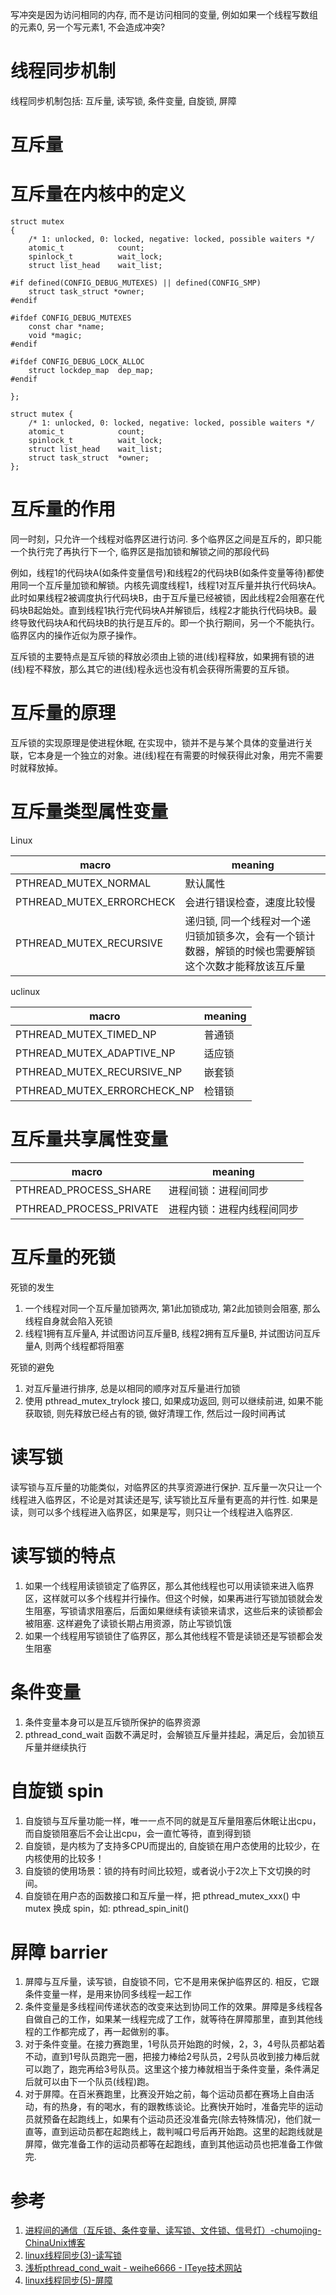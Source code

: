 写冲突是因为访问相同的内存, 而不是访问相同的变量, 例如如果一个线程写数组的元素0, 另一个写元素1, 不会造成冲突?

# 线程同步机制

线程同步机制包括: 互斥量, 读写锁, 条件变量, 自旋锁, 屏障

# 互斥量

# 互斥量在内核中的定义

```
struct mutex
{
    /* 1: unlocked, 0: locked, negative: locked, possible waiters */
    atomic_t			count;
    spinlock_t			wait_lock;
    struct list_head	wait_list;

#if defined(CONFIG_DEBUG_MUTEXES) || defined(CONFIG_SMP)
    struct task_struct *owner;
#endif

#ifdef CONFIG_DEBUG_MUTEXES
    const char *name;
    void *magic;
#endif

#ifdef CONFIG_DEBUG_LOCK_ALLOC
    struct lockdep_map	dep_map;
#endif

};
```

```
struct mutex {
	/* 1: unlocked, 0: locked, negative: locked, possible waiters */
	atomic_t			count;
	spinlock_t			wait_lock;
	struct list_head	wait_list;
	struct task_struct	*owner;
};
```

# 互斥量的作用

同一时刻，只允许一个线程对临界区进行访问. 多个临界区之间是互斥的，即只能一个执行完了再执行下一个, 临界区是指加锁和解锁之间的那段代码

例如，线程1的代码块A(如条件变量信号)和线程2的代码块B(如条件变量等待)都使用同一个互斥量加锁和解锁。内核先调度线程1，线程1对互斥量并执行代码块A。此时如果线程2被调度执行代码块B，由于互斥量已经被锁，因此线程2会阻塞在代码块B起始处。直到线程1执行完代码块A并解锁后，线程2才能执行代码块B。最终导致代码块A和代码块B的执行是互斥的。即一个执行期间，另一个不能执行。临界区内的操作近似为原子操作。

互斥锁的主要特点是互斥锁的释放必须由上锁的进(线)程释放，如果拥有锁的进(线)程不释放，那么其它的进(线)程永远也没有机会获得所需要的互斥锁。

# 互斥量的原理

互斥锁的实现原理是使进程休眠, 在实现中，锁并不是与某个具体的变量进行关联，它本身是一个独立的对象。进(线)程在有需要的时候获得此对象，用完不需要时就释放掉。

# 互斥量类型属性变量

Linux

| macro                    | meaning               |
| ------------------------ | --------------------- |
| PTHREAD_MUTEX_NORMAL     | 默认属性                |
| PTHREAD_MUTEX_ERRORCHECK | 会进行错误检查，速度比较慢 |
| PTHREAD_MUTEX_RECURSIVE  | 递归锁, 同一个线程对一个递归锁加锁多次，会有一个锁计数器，解锁的时候也需要解锁这个次数才能释放该互斥量 |

uclinux

| macro                       | meaning |
| --------------------------- | ------- |
| PTHREAD_MUTEX_TIMED_NP      | 普通锁   |
| PTHREAD_MUTEX_ADAPTIVE_NP   | 适应锁   |
| PTHREAD_MUTEX_RECURSIVE_NP  | 嵌套锁   |
| PTHREAD_MUTEX_ERRORCHECK_NP | 检错锁   |

# 互斥量共享属性变量

| macro                       | meaning               |
| --------------------------- | --------------------- |
| PTHREAD_PROCESS_SHARE       | 进程间锁：进程间同步      |
| PTHREAD_PROCESS_PRIVATE     | 进程内锁：进程内线程间同步 |

# 互斥量的死锁

死锁的发生

1. 一个线程对同一个互斥量加锁两次, 第1此加锁成功, 第2此加锁则会阻塞, 那么线程自身就会陷入死锁
2. 线程1拥有互斥量A, 并试图访问互斥量B, 线程2拥有互斥量B, 并试图访问互斥量A, 则两个线程都将阻塞

死锁的避免

1. 对互斥量进行排序, 总是以相同的顺序对互斥量进行加锁
2. 使用 pthread_mutex_trylock 接口, 如果成功返回, 则可以继续前进, 如果不能获取锁, 则先释放已经占有的锁, 做好清理工作, 然后过一段时间再试

# 读写锁

读写锁与互斥量的功能类似，对临界区的共享资源进行保护. 互斥量一次只让一个线程进入临界区，不论是对其读还是写, 读写锁比互斥量有更高的并行性. 如果是读，则可以多个线程进入临界区，如果是写，则只让一个线程进入临界区.

# 读写锁的特点

1. 如果一个线程用读锁锁定了临界区，那么其他线程也可以用读锁来进入临界区，这样就可以多个线程并行操作。但这个时候，如果再进行写锁加锁就会发生阻塞，写锁请求阻塞后，后面如果继续有读锁来请求，这些后来的读锁都会被阻塞. 这样避免了读锁长期占用资源，防止写锁饥饿
2. 如果一个线程用写锁锁住了临界区，那么其他线程不管是读锁还是写锁都会发生阻塞

# 条件变量

1. 条件变量本身可以是互斥锁所保护的临界资源
2. pthread_cond_wait 函数不满足时，会解锁互斥量并挂起，满足后，会加锁互斥量并继续执行

# 自旋锁 spin

1. 自旋锁与互斥量功能一样，唯一一点不同的就是互斥量阻塞后休眠让出cpu，而自旋锁阻塞后不会让出cpu，会一直忙等待，直到得到锁
2. 自旋锁，是内核为了支持多CPU而提出的, 自旋锁在用户态使用的比较少，在内核使用的比较多！
3. 自旋锁的使用场景：锁的持有时间比较短，或者说小于2次上下文切换的时间。
4. 自旋锁在用户态的函数接口和互斥量一样，把 pthread_mutex_xxx() 中 mutex 换成 spin，如: pthread_spin_init()

# 屏障 barrier

1. 屏障与互斥量，读写锁，自旋锁不同，它不是用来保护临界区的. 相反，它跟条件变量一样，是用来协同多线程一起工作
2. 条件变量是多线程间传递状态的改变来达到协同工作的效果。屏障是多线程各自做自己的工作，如果某一线程完成了工作，就等待在屏障那里，直到其他线程的工作都完成了，再一起做别的事。
3. 对于条件变量。在接力赛跑里，1号队员开始跑的时候，2，3，4号队员都站着不动，直到1号队员跑完一圈，把接力棒给2号队员，2号队员收到接力棒后就可以跑了，跑完再给3号队员。这里这个接力棒就相当于条件变量，条件满足后就可以由下一个队员(线程)跑。
4. 对于屏障。在百米赛跑里，比赛没开始之前，每个运动员都在赛场上自由活动，有的热身，有的喝水，有的跟教练谈论。比赛快开始时，准备完毕的运动员就预备在起跑线上，如果有个运动员还没准备完(除去特殊情况)，他们就一直等，直到运动员都在起跑线上，裁判喊口号后再开始跑。这里的起跑线就是屏障，做完准备工作的运动员都等在起跑线，直到其他运动员也把准备工作做完.

# 参考

1. [进程间的通信（互斥锁、条件变量、读写锁、文件锁、信号灯）-chumojing-ChinaUnix博客](http://blog.chinaunix.net/uid-12461657-id-3182843.html)
2. [linux线程同步(3)-读写锁](http://www.cnblogs.com/yuuyuu/p/5143881.html)
3. [浅析pthread_cond_wait - weihe6666 - ITeye技术网站](http://weihe6666.iteye.com/blog/1170141)
4. [linux线程同步(5)-屏障](http://www.cnblogs.com/yuuyuu/p/5152560.html)
